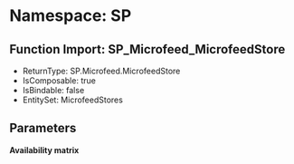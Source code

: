 # Namespace: SP

## Function Import: SP_Microfeed_MicrofeedStore

- ReturnType: SP.Microfeed.MicrofeedStore
- IsComposable: true
- IsBindable: false
- EntitySet: MicrofeedStores

## Parameters

**Availability matrix**

